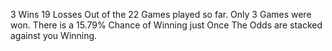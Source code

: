 3 Wins
19 Losses
Out of the 22 Games played so far. Only 3 Games were won.
There is a 15.79% Chance of Winning just Once
The Odds are stacked against you Winning.
